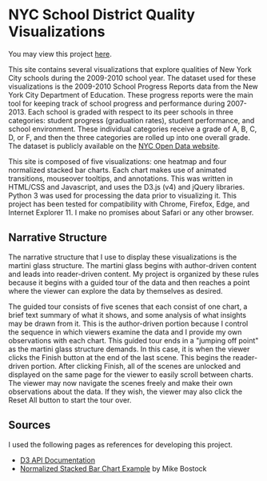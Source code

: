 # NYC School District Quality Visualizations

You may view this project [here](https://yastapova.github.io/NYC-School-Districts-Viz/).

This site contains several visualizations that explore qualities of New York City schools during the 2009-2010 school year. The dataset used for these visualizations is the 2009-2010 School Progress Reports data from the New York City Department of Education. These progress reports were the main tool for keeping track of school progress and performance during 2007-2013. Each school is graded with respect to its peer schools in three categories: student progress (graduation rates), student performance, and school environment. These individual categories receive a grade of A, B, C, D, or F, and then the three categories are rolled up into one overall grade. The dataset is publicly available on the [NYC Open Data website](https://data.cityofnewyork.us/Education/2009-2010-School-Progress-Reports-All-Schools/ffnc-f3aa).

This site is composed of five visualizations: one heatmap and four normalized stacked bar charts. Each chart makes use of animated transitions, mouseover tooltips, and annotations. This was written in HTML/CSS and Javascript, and uses the D3.js (v4) and jQuery libraries. Python 3 was used for processing the data prior to visualizing it. This project has been tested for compatibility with Chrome, Firefox, Edge, and Internet Explorer 11. I make no promises about Safari or any other browser.

## Narrative Structure

The narrative structure that I use to display these visualizations is the martini glass structure. The martini glass begins with author-driven content and leads into reader-driven content. My project is organized by these rules because it begins with a guided tour of the data and then reaches a point where the viewer can explore the data by themselves as desired.

The guided tour consists of five scenes that each consist of one chart, a brief text summary of what it shows, and some analysis of what insights may be drawn from it. This is the author-driven portion because I control the sequence in which viewers examine the data and I provide my own observations with each chart. This guided tour ends in a "jumping off point" as the martini glass structure demands. In this case, it is when the viewer clicks the Finish button at the end of the last scene. This begins the reader-driven portion. After clicking Finish, all of the scenes are unlocked and displayed on the same page for the viewer to easily scroll between charts. The viewer may now navigate the scenes freely and make their own observations about the data. If they wish, the viewer may also click the Reset All button to start the tour over.

## Sources
I used the following pages as references for developing this project.
* [D3 API Documentation](https://github.com/d3/d3/blob/master/API.md)
* [Normalized Stacked Bar Chart Example](https://bl.ocks.org/mbostock/3886394) by Mike Bostock
